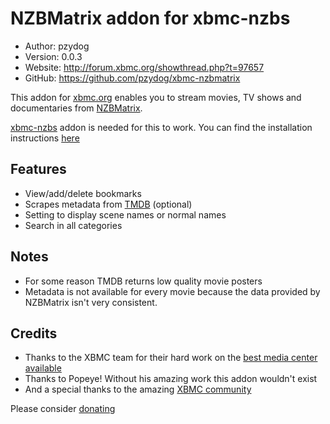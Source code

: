 NZBMatrix addon for xbmc-nzbs
=============================
 
* Author:  pzydog
* Version: 0.0.3
* Website: <http://forum.xbmc.org/showthread.php?t=97657>
* GitHub:  <https://github.com/pzydog/xbmc-nzbmatrix>

This addon for [xbmc.org](http://xbmc.org/) enables you to stream movies, TV shows and documentaries from [NZBMatrix](http://nzbmatrix.com/).

[xbmc-nzbs](https://github.com/TsUPeR/xbmc-nzbs) addon is needed for this to work. You can find the installation instructions [here](http://forum.xbmc.org/showthread.php?t=97657)

Features
--------
* View/add/delete bookmarks
* Scrapes metadata from [TMDB](http://www.themoviedb.org/) (optional)
* Setting to display scene names or normal names
* Search in all categories

Notes
-----
* For some reason TMDB returns low quality movie posters
* Metadata is not available for every movie because the data provided by NZBMatrix isn't very consistent.

Credits
-------
* Thanks to the XBMC team for their hard work on the [best media center available](http://xbmc.org)
* Thanks to Popeye! Without his amazing work this addon wouldn't exist
* And a special thanks to the amazing [XBMC community](http://forum.xbmc.org)

Please consider [donating](http://xbmc.org/contribute/donate/)